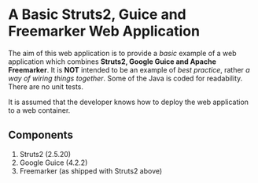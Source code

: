 # A Basic Struts2, Guice and Freemarker Web Application

The aim of this web application is to provide a _basic_ example of a web application which combines
**Struts2, Google Guice and Apache Freemarker**. It is **NOT** intended to be an example of _best practice_,
rather _a way of wiring things together_. Some of the Java is coded for readability. There are no unit tests.

It is assumed that the developer knows how to deploy the web application to a web container.

## Components

1. Struts2 (2.5.20)
2. Google Guice (4.2.2)
3. Freemarker (as shipped with Struts2 above)

